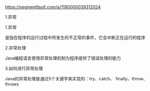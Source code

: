 https://segmentfault.com/a/1190000039312024

1.异常

1.异常

是指在程序的运行过程中所发生的不正常的事件，它会中断正在运行的程序

2.异常处理

Java编程语言使用异常处理机制为程序提供了错误处理的能力

3.如何进行异常处理

Java的异常处理是通过5个关键字来实现的：try、catch、 finally、throw、throws



